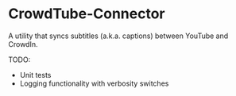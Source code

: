 CrowdTube-Connector
===================

A utility that syncs subtitles (a.k.a. captions) between YouTube and CrowdIn.

TODO:
- Unit tests
- Logging functionality with verbosity switches
